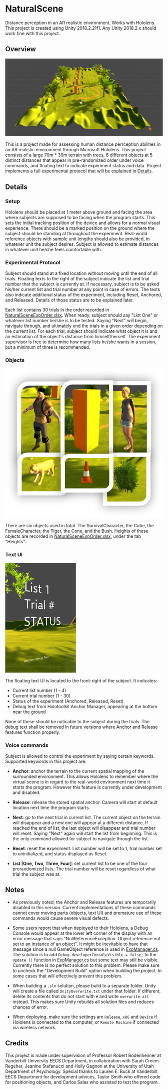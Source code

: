 # NaturalScene

 Distance perception in an AR realistic environment. Works with Hololens.
 This project is created using Unity 2018.2.21f1. Any Unity 2018.2.x should work fine with this project.

## Overview

 ![Overview](/overview.png?raw=true "Overview")

 This is a project made for assessing human distance perrception abilities in an AR realistic environment through Microsoft Hololens. This project consists of a large 70m * 30m terrain with trees, 6 different objects at 5 distinct distances that appear in pre-randomized order under voice commands, and floating text to indicate experiment status and data. Project implements a full experimental protocol that will be explained in [Details](#Details).

## Details

### Setup

 Hololens should be placed at 1 meter above ground and facing the area where subjects are supposed to be facing when the program starts. This sets the initial tracking position of the device and allows for a normal visual experience. There should be a marked position on the ground where the subject should be standing at throughout the experiment. Real-world reference objects with sample unit lengths should also be provided, in whatever unit the subject desires. Subject is allowed to estimate distances in whatever unit he/she feels comfortable with.

### Experimental Protocol

 Subject should stand at a fixed location without moving until the end of all trials. Floating texts to the right of the subject indicate the list and trial number that the subject is currently at. If necessary, subject is to be asked his/her current list and trial number at any point in case of errors. The texts also indicate additional status of the experiment, including Reset, Anchored, and Released. Details of those status are to be explained later.

 Each list contains 30 trials in the order recorded in [NaturalSceneExpOrder.xlsx](/NaturalSceneExpOrder.xlsx). When ready, subject should say "List One" or whatever list number he/she is to be tested. Saying "Next" will begin, navigate through, and ultimately end the trials in a given order depending on the current list. For each trial, subject should indicate what object it is and an estimation of the object's distance from himself/herself. The experiment supervisor is free to determine how many lists he/she wants in a session, but a minimum of three is recommended.

### Objects

 ![Objects](/objects.png?raw=true "Objects")

 There are six objects used in totol. The SurvivalCharacter, the Cube, the FemaleCharacter, the Tiger, the Cone, and the Bush. Heights of these objects are recorded in [NaturalSceneExpOrder.xlsx](/NaturalSceneExpOrder.xlsx), under the tab "Heights".

### Text UI

 ![TextUI](/textUI.png?raw=true "Text UI")

 The floating text UI is located to the front-right of the subject. It indicates:

- Current list number (1 - 4)
- Current trial number (1 - 30)
- Status of the experiment (Anchored, Released, Reset)
- Debug text from Holotoolkit Anchor Manager, appearing at the bottom near the ground

None of these should be noticable to the subject during the trials. The debug text shall be removed in future versions where Anchor and Release features function properly.

### Voice commands

 Subject is allowed to control the experiment by saying certain keywords. Supported keywords in this project are:

- **Anchor**: anchor the terrain to the current spatial mapping of the surrounded environment. This allows Hololens to remember where the virtual scene is in regard to the real-world environment next time it starts the program. However this feature is currently under development and disabled.

- **Release**: release the stored spatial anchor. Camera will start at default location next time the program starts.

- **Next**: go to the next trial in current list. The current object on the terrain will disappear and a new one will appear at a different distance. If reached the end of list, the last object will disappear and trial number will reset. Saying "Next" again will start the list from beginning. This is the only command allowed for subject to navigate through the list.

- **Reset**: reset the experiment. List number will be set to 1, trial number set to uninitialized, and status displayed as Reset.

- **List [One, Two, Three, Four]**: set current list to be one of the four prerandomized lists. The trial number will be reset regardless of what trial the subject was at.

## Notes

- As previously noted, the Anchor and Release features are temporarily disabled in this version. Current implementations of these commands cannot cover moving parts (objects, text UI) and premature use of these commands would cause severe visual defects.

- Some users report that when deployed to their Hololens, a Debug Console would appear at the lower left corner of the display with an error message that says "NullReferenceException: Object reference not set to an instance of an object". It might be inevitable to have that message since a null GameObject reference is used in [ExpManager.cs](\Assets\ExpManager.cs). The solution is to add `Debug.developerConsoleVisible = false;` to the `Update ()` function in [ExpManager.cs](\Assets\ExpManager.cs) but some text may still be visible. Currently there is no perfect solution to this problem. Please make sure to uncheck the "Development Build" option when building the project. In some cases that will effectively prevent this problem.

- When building a `.sln` solution, please build to a separate folder. Unity will create a file called `UnityOverwrite.txt` under that folder. If different, delete its contents that do not start with `#` and write `overwrite-all` instead. This makes sure Unity rebuilds all solution files and reduces chances of error.

- When deploying, make sure the settings are `Release`, `x86` and `Device` if Hololens is connected to the computer, or `Remote Machine` if connected via wireless network.

## Credits

This project is made under supervision of Professor Robert Bodenheimer at Vanderbilt University EECS Department, in collaboration with Sarah Creem-Regeher, Jeanine Stefanucci and Holly Gagnon at the University of Utah Department of Psychology. Special thanks to Lauren E. Buck at Vanderbilt EECS Department for development advices, Taylor Smith who offered code for positioning objects, and Carlos Salas who assisted to test the program.
